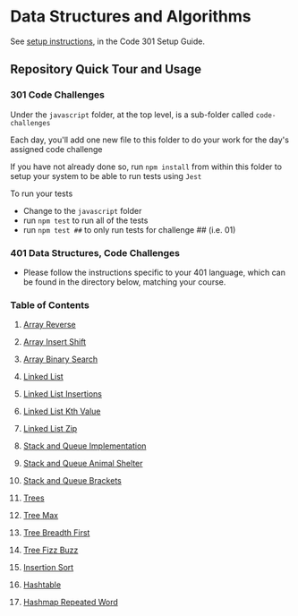 # Data Structures and Algorithms

See [setup instructions](https://codefellows.github.io/setup-guide/code-301/3-code-challenges), in the Code 301 Setup Guide.

## Repository Quick Tour and Usage

### 301 Code Challenges

Under the `javascript` folder, at the top level, is a sub-folder called `code-challenges`

Each day, you'll add one new file to this folder to do your work for the day's assigned code challenge

If you have not already done so, run `npm install` from within this folder to setup your system to be able to run tests using `Jest`

To run your tests

- Change to the `javascript` folder
- run `npm test` to run all of the tests
- run `npm test ##` to only run tests for challenge ## (i.e. 01)

### 401 Data Structures, Code Challenges

- Please follow the instructions specific to your 401 language, which can be found in the directory below, matching your course.

### Table of Contents

1. [Array Reverse](python/docs/array_reverse/README.md)

2. [Array Insert Shift](python/docs/array_insert_shift/README.md)

3. [Array Binary Search](python/docs/array_binary_search/README.md)

4. [Linked List](python/docs/linked_list/README.md)

5. [Linked List Insertions](python/docs/linked_list_insertions/README.md)

6.  [Linked List Kth Value](python/docs/linked_list_kth/README.md)

7.  [Linked List Zip](python/docs/linked_list_zip/README.md)

8. [Stack and Queue Implementation](python/docs/stack_and_queue/README.md)

9. [Stack and Queue Animal Shelter](python/docs/stack_queue_animal_shelter/README.md)

10. [Stack and Queue Brackets](python/docs/stack_queue_brackets/README.md)

11. [Trees](python/docs/trees/README.md)

12. [Tree Max](python/docs/tree_max/README.md)

13. [Tree Breadth First](python/docs/tree_breadth_first/README.md)

14. [Tree Fizz Buzz](python/docs/tree_fizz_buzz/README.md)

15. [Insertion Sort](sorting/insertion/README.md)

16. [Hashtable](python/docs/hashtable/README.md)

17. [Hashmap Repeated Word](python/docs/hashtable_repeated_word/README.md)
